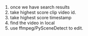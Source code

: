1. once we have search results
2. take highest score clip video id.
3. take highest score timestamp 
4. find the video in local
5. use ffmpeg/PySceneDetect to edit. 

